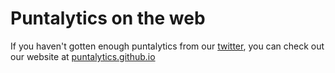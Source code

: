 # Puntalytics on the web
If you haven't gotten enough puntalytics from our [twitter](https://twitter.com/ThePuntRunts), you can check out our website at [puntalytics.github.io](puntalytics.github.io)

